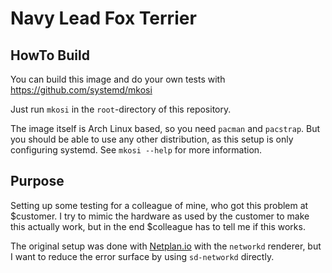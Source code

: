 # Navy Lead Fox Terrier

## HowTo Build

You can build this image and do your own tests with https://github.com/systemd/mkosi

Just run `mkosi` in the `root`-directory of this repository.

The image itself is Arch Linux based, so you need `pacman` and `pacstrap`. But you should be able to use any other distribution, as this setup is only configuring systemd. See `mkosi --help` for more information.

## Purpose

Setting up some testing for a colleague of mine, who got this problem at $customer. I try to mimic the hardware as used by the customer to make this actually work, but in the end $colleague has to tell me if this works.

The original setup was done with [Netplan.io](https://netplan.io) with the `networkd` renderer, but I want to reduce the error surface by using `sd-networkd` directly.
